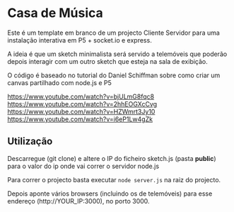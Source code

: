 # Casa de Música

Este é um template em branco de um projecto Cliente Servidor para uma instalação interativa em P5 + socket.io e express.

A ideia é que um sketch minimalista será servido a telemóveis que poderão depois interagir com um outro sketch que esteja na sala de exibição.


O código é baseado no tutorial do Daniel Schiffman sobre como criar um canvas partilhado com node.js e P5

https://www.youtube.com/watch?v=bjULmG8fqc8
https://www.youtube.com/watch?v=2hhEOGXcCvg
https://www.youtube.com/watch?v=HZWmrt3Jy10
https://www.youtube.com/watch?v=i6eP1Lw4gZk

## Utilização

Descarregue (git clone) e altere o IP do ficheiro sketch.js (pasta **public**) para o valor do ip onde vai correr o servidor node.js

Para correr o projecto basta executar ```node server.js``` na raiz do projecto.

Depois aponte vários browsers (incluindo os de telemóveis) para esse endereço (http://YOUR_IP:3000), no porto 3000.
